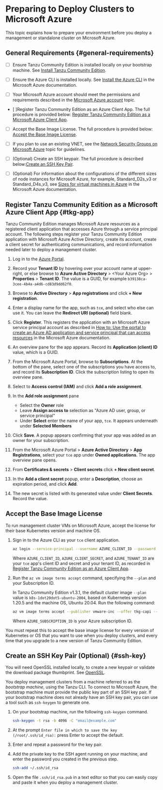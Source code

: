 # Preparing to Deploy Clusters to Microsoft Azure

This topic explains how to prepare your environment before you deploy a management or standalone cluster on Microsoft Azure.

## General Requirements {#general-requirements}

* [ ] Ensure Tanzu Community Edition is installed locally on your bootstrap machine. See [Install Tanzu Community Edition](cli-installation).

* [ ] Ensure the Azure CLI is installed locally.  See [Install the Azure CLI](https://docs.microsoft.com/en-us/cli/azure/install-azure-cli) in the Microsoft Azure documentation.

* [ ] Your Microsoft Azure account should meet the permissions and requirements described in the [Microsoft Azure account](ref-azure/#microsoft-azure-account) topic.

* [ ]Register Tanzu Community Edition as an Azure Client App. The full procedure is provided below: [Register Tanzu Community Edition as a Microsoft Azure Client App](azure-mgmt/#a-idtkg-appa-register-tanzu-community-edition-as-a-microsoft-azure-client-app).

* [ ] Accept the Base Image License.  The full procedure is provided below: [Accept the Base Image License](azure-mgmt/#accept-the-base-image-license).

* [ ] If you plan to use an existing VNET, see the [Network Security Groups on Microsoft Azure](ref-azure/#a-idnsgsa-network-security-groups-on-azure) topic for guidelines.

* [ ] (Optional) Create an SSH keypair. The full procedure is described below:[Create an SSH Key Pair](azure-mgmt/#a-idssh-keya-create-an-ssh-key-pair-optional).

* [ ] (Optional) For information about the configurations of the different sizes of node instances for Microsoft Azure, for example, Standard_D2s_v3 or Standard_D4s_v3, see [Sizes for virtual machines in Azure](https://docs.microsoft.com/en-us/azure/virtual-machines/sizes) in the  Microsoft Azure documentation.

## Register Tanzu Community Edition as a Microsoft Azure Client App {#tkg-app}

Tanzu Community Edition manages Microsoft Azure resources as a registered client application that accesses Azure through a service principal account.
The following steps register your Tanzu Community Edition application with Microsoft Azure Active Directory, create its account, create a client secret for authenticating communications, and record information needed later to deploy a management cluster.

1. Log in to the [Azure Portal](https://portal.azure.com).

1. Record your **Tenant ID** by hovering over your account name at upper-right, or else browse to **Azure Active Directory** > \<Your Azure Org\> > **Properties** > **Tenant ID**.  The value is a GUID, for example `b39138ca-3cee-4b4a-a4d6-cd83d9dd62f0`.

1. Browse to **Active Directory** > **App registrations** and click **+ New registration**.

1. Enter a display name for the app, such as `tce`, and select who else can use it.  You can leave the **Redirect URI (optional)** field blank.

1. Click **Register**.  This registers the application with an Microsoft Azure service principal account as described in [How to: Use the portal to create an Azure AD application and service principal that can access resources](https://docs.microsoft.com/en-us/azure/active-directory/develop/howto-create-service-principal-portal) in the Microsoft Azure documentation.

1. An overview pane for the app appears. Record its **Application (client) ID** value, which is a GUID.

1. From the Microsoft Azure Portal, browse to **Subscriptions**.  At the bottom of the pane, select one of the subscriptions you have access to, and record its **Subscription ID**.  Click the subscription listing to open its overview pane.

1. Select to **Access control (IAM)** and click **Add a role assignment**.

1. In the **Add role assignment** pane
   * Select the **Owner** role
   * Leave **Assign access to** selection as "Azure AD user, group, or service principal"
   * Under **Select** enter the name of your app, `tce`.  It appears underneath under **Selected Members**

1. Click **Save**. A popup appears confirming that your app was added as an owner for your subscription.

1. From the Microsoft Azure Portal > **Azure Active Directory** > **App Registrations**, select your `tce` app under **Owned applications**. The app overview pane opens.

1. From **Certificates & secrets** > **Client secrets** click **+ New client secret**.

1. In the **Add a client secret** popup, enter a **Description**, choose an expiration period, and click **Add**.

1. The new secret is listed with its generated value under **Client Secrets**.  Record the value.

## Accept the Base Image License

To run management cluster VMs on Microsoft Azure, accept the license for their base Kubernetes version and machine OS.

1. Sign in to the Azure CLI as your `tce` client application.

   ```bash
   az login --service-principal --username AZURE_CLIENT_ID --password AZURE_CLIENT_SECRET --tenant AZURE_TENANT_ID
   ```

   Where `AZURE_CLIENT_ID`, `AZURE_CLIENT_SECRET`, and `AZURE_TENANT_ID` are your `tce` app's client ID and secret and your tenant ID, as recorded in [Register Tanzu Community Edition as an Azure Client App](azure-mgmt/#a-idtkg-appa-register-tanzu-community-edition-as-an-azure-client-app).

1. Run the `az vm image terms accept` command, specifying the `--plan` and your Subscription ID.

   In Tanzu Community Edition v1.3.1, the default cluster image `--plan` value is `k8s-1dot20dot5-ubuntu-2004`, based on Kubernetes version 1.20.5 and the  machine OS, Ubuntu 20.04. Run the following command:

   ```sh
   az vm image terms accept --publisher vmware-inc --offer tkg-capi --plan k8s-1dot20dot5-ubuntu-2004 --subscription AZURE_SUBSCRIPTION_ID
   ```

   Where `AZURE_SUBSCRIPTION_ID` is your Azure subscription ID.

You must repeat this to accept the base image license for every version of Kubernetes or OS that you want to use when you deploy clusters, and every time that you upgrade to a new version of Tanzu Community Edition.

## Create an SSH Key Pair (Optional) {#ssh-key}

You will need OpenSSL installed locally, to create a new keypair or validate the download package thumbprint.  See [OpenSSL](https://www.openssl.org).

You deploy management clusters from a machine referred to as the _bootstrap machine_, using the Tanzu CLI.
To connect to Microsoft Azure, the bootstrap machine must provide the public key part of an SSH key pair. If your bootstrap machine does not already have an SSH key pair, you can use a tool such as `ssh-keygen` to generate one.

1. On your bootstrap machine, run the following `ssh-keygen` command.

   ```sh
   ssh-keygen -t rsa -b 4096 -C "email@example.com"
   ```

1. At the prompt `Enter file in which to save the key (/root/.ssh/id_rsa):` press Enter to accept the default.
1. Enter and repeat a password for the key pair.
1. Add the private key to the SSH agent running on your machine, and enter the password you created in the previous step.

   ```sh
   ssh-add ~/.ssh/id_rsa
   ```

1. Open the file `.ssh/id_rsa.pub` in a text editor so that you can easily copy and paste it when you deploy a management cluster.
